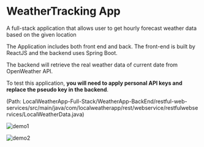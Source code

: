 # WeatherTracking App
A full-stack application that allows user to get hourly forecast weather data based on the given location


The Application includes both front end and back. The front-end is built by ReactJS and the backend uses Spring Boot. 

The backend will retrieve the real weather data of current date from OpenWeather API. 

To test this application, **you will need to apply personal API keys and replace the pseudo key in the backend**. 

(Path: LocalWeatherApp-Full-Stack/WeatherApp-BackEnd/restful-web-services/src/main/java/com/localweatherapp/rest/webservice/restfulwebservices/LocalWeatherData.java)

![demo1](https://user-images.githubusercontent.com/15995755/96538414-543d0900-124d-11eb-89bf-501abc7ae126.jpg)


![demo2](https://user-images.githubusercontent.com/15995755/96538517-8d757900-124d-11eb-8152-856f79ace0ca.jpg)

